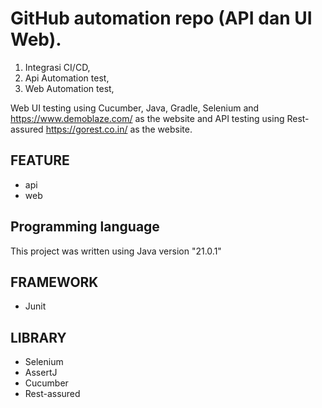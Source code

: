 # GitHub automation repo (API dan UI Web).

1. Integrasi CI/CD,
2. Api Automation test,
3. Web Automation test,

Web UI testing using Cucumber, Java, Gradle, Selenium and https://www.demoblaze.com/ as the website and
API testing using Rest-assured https://gorest.co.in/ as the website.

## FEATURE
* api
* web


## Programming language

This project was written using Java version "21.0.1"

## FRAMEWORK
* Junit

## LIBRARY
* Selenium
* AssertJ
* Cucumber
* Rest-assured





